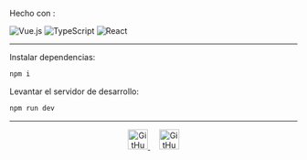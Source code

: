 Hecho con :

![Vue.js](https://badges.aleen42.com/src/vitejs.svg)
![TypeScript](https://img.shields.io/badge/typescript-%23007ACC.svg?logo=typescript&logoColor=white)
![React](https://img.shields.io/badge/react-%2320232a.svg?logo=react&logoColor=%2361DAFB)

---

Instalar dependencias:
```bash
npm i
```

Levantar el servidor de desarrollo:
```bash
npm run dev
```

---

<p align="center">
  <a href="https://open.vscode.dev/enidev911/ts-react-mamma-mia">
	  <img alt="GitHub repo size" src="https://img.shields.io/badge/-Abrir%20en%20VsCode.dev-%23007ACC?style=for-the-badge&logo=visual-studio-code&logoColor=ffffff" alt="Open in Visual Studio Code" height="35">
  </a>
	&nbsp;&nbsp;&nbsp;
  <a href="https://enidev911.github.io/ts-react-mamma-mia/">
	  <img alt="GitHub" src="https://img.shields.io/badge/-Ver%20en%20GitHub%20Pages-%23000?style=for-the-badge&logo=github&logoColor=ffffff" height="35">
  </a>
</p>
